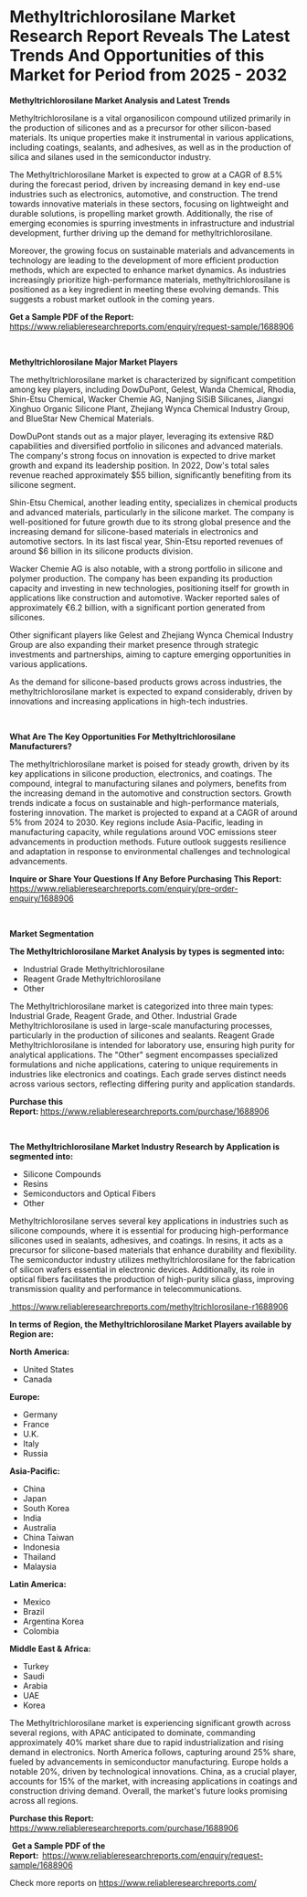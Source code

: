 <p><h1>Methyltrichlorosilane Market Research Report Reveals The Latest Trends And Opportunities of this Market for Period from 2025 - 2032</h1></p><p><strong>Methyltrichlorosilane Market Analysis and Latest Trends</strong></p>
<p><p>Methyltrichlorosilane is a vital organosilicon compound utilized primarily in the production of silicones and as a precursor for other silicon-based materials. Its unique properties make it instrumental in various applications, including coatings, sealants, and adhesives, as well as in the production of silica and silanes used in the semiconductor industry.</p><p>The Methyltrichlorosilane Market is expected to grow at a CAGR of 8.5% during the forecast period, driven by increasing demand in key end-use industries such as electronics, automotive, and construction. The trend towards innovative materials in these sectors, focusing on lightweight and durable solutions, is propelling market growth. Additionally, the rise of emerging economies is spurring investments in infrastructure and industrial development, further driving up the demand for methyltrichlorosilane. </p><p>Moreover, the growing focus on sustainable materials and advancements in technology are leading to the development of more efficient production methods, which are expected to enhance market dynamics. As industries increasingly prioritize high-performance materials, methyltrichlorosilane is positioned as a key ingredient in meeting these evolving demands. This suggests a robust market outlook in the coming years.</p></p>
<p><strong>Get a Sample PDF of the Report:&nbsp;</strong> <a href="https://www.reliableresearchreports.com/enquiry/request-sample/1688906?utm_campaign=2002&utm_medium=2&utm_source=Github&utm_content=ia&utm_term=31012025&utm_id=methyltrichlorosilane">https://www.reliableresearchreports.com/enquiry/request-sample/1688906</a></p>
<p>&nbsp;</p>
<p><strong>Methyltrichlorosilane Major Market Players</strong></p>
<p><p>The methyltrichlorosilane market is characterized by significant competition among key players, including DowDuPont, Gelest, Wanda Chemical, Rhodia, Shin-Etsu Chemical, Wacker Chemie AG, Nanjing SiSiB Silicanes, Jiangxi Xinghuo Organic Silicone Plant, Zhejiang Wynca Chemical Industry Group, and BlueStar New Chemical Materials. </p><p>DowDuPont stands out as a major player, leveraging its extensive R&D capabilities and diversified portfolio in silicones and advanced materials. The company's strong focus on innovation is expected to drive market growth and expand its leadership position. In 2022, Dow's total sales revenue reached approximately $55 billion, significantly benefiting from its silicone segment.</p><p>Shin-Etsu Chemical, another leading entity, specializes in chemical products and advanced materials, particularly in the silicone market. The company is well-positioned for future growth due to its strong global presence and the increasing demand for silicone-based materials in electronics and automotive sectors. In its last fiscal year, Shin-Etsu reported revenues of around $6 billion in its silicone products division.</p><p>Wacker Chemie AG is also notable, with a strong portfolio in silicone and polymer production. The company has been expanding its production capacity and investing in new technologies, positioning itself for growth in applications like construction and automotive. Wacker reported sales of approximately €6.2 billion, with a significant portion generated from silicones.</p><p>Other significant players like Gelest and Zhejiang Wynca Chemical Industry Group are also expanding their market presence through strategic investments and partnerships, aiming to capture emerging opportunities in various applications. </p><p>As the demand for silicone-based products grows across industries, the methyltrichlorosilane market is expected to expand considerably, driven by innovations and increasing applications in high-tech industries.</p></p>
<p>&nbsp;</p>
<p><strong>What Are The Key Opportunities For Methyltrichlorosilane Manufacturers?</strong></p>
<p><p>The methyltrichlorosilane market is poised for steady growth, driven by its key applications in silicone production, electronics, and coatings. The compound, integral to manufacturing silanes and polymers, benefits from the increasing demand in the automotive and construction sectors. Growth trends indicate a focus on sustainable and high-performance materials, fostering innovation. The market is projected to expand at a CAGR of around 5% from 2024 to 2030. Key regions include Asia-Pacific, leading in manufacturing capacity, while regulations around VOC emissions steer advancements in production methods. Future outlook suggests resilience and adaptation in response to environmental challenges and technological advancements.</p></p>
<p><strong>Inquire or Share Your Questions If Any Before Purchasing This Report:</strong> <a href="https://www.reliableresearchreports.com/enquiry/pre-order-enquiry/1688906?utm_campaign=2002&utm_medium=2&utm_source=Github&utm_content=ia&utm_term=31012025&utm_id=methyltrichlorosilane">https://www.reliableresearchreports.com/enquiry/pre-order-enquiry/1688906</a></p>
<p>&nbsp;</p>
<p><strong>Market Segmentation</strong></p>
<p><strong>The Methyltrichlorosilane Market Analysis by types is segmented into:</strong></p>
<p><ul><li>Industrial Grade Methyltrichlorosilane</li><li>Reagent Grade Methyltrichlorosilane</li><li>Other</li></ul></p>
<p><p>The Methyltrichlorosilane market is categorized into three main types: Industrial Grade, Reagent Grade, and Other. Industrial Grade Methyltrichlorosilane is used in large-scale manufacturing processes, particularly in the production of silicones and sealants. Reagent Grade Methyltrichlorosilane is intended for laboratory use, ensuring high purity for analytical applications. The "Other" segment encompasses specialized formulations and niche applications, catering to unique requirements in industries like electronics and coatings. Each grade serves distinct needs across various sectors, reflecting differing purity and application standards.</p></p>
<p><strong>Purchase this Report:&nbsp;</strong><a href="https://www.reliableresearchreports.com/purchase/1688906?utm_campaign=2002&utm_medium=2&utm_source=Github&utm_content=ia&utm_term=31012025&utm_id=methyltrichlorosilane">https://www.reliableresearchreports.com/purchase/1688906</a></p>
<p>&nbsp;</p>
<p><strong>The Methyltrichlorosilane Market Industry Research by Application is segmented into:</strong></p>
<p><ul><li>Silicone Compounds</li><li>Resins</li><li>Semiconductors and Optical Fibers</li><li>Other</li></ul></p>
<p><p>Methyltrichlorosilane serves several key applications in industries such as silicone compounds, where it is essential for producing high-performance silicones used in sealants, adhesives, and coatings. In resins, it acts as a precursor for silicone-based materials that enhance durability and flexibility. The semiconductor industry utilizes methyltrichlorosilane for the fabrication of silicon wafers essential in electronic devices. Additionally, its role in optical fibers facilitates the production of high-purity silica glass, improving transmission quality and performance in telecommunications.</p></p>
<p><a href="https://www.reliableresearchreports.com/methyltrichlorosilane-r1688906?utm_campaign=2002&utm_medium=2&utm_source=Github&utm_content=ia&utm_term=31012025&utm_id=methyltrichlorosilane">&nbsp;https://www.reliableresearchreports.com/methyltrichlorosilane-r1688906</a></p>
<p><strong>In terms of Region, the Methyltrichlorosilane Market Players available by Region are:</strong></p>
<p>
    <p> <strong> North America: </strong>
        <ul>
            <li>United States</li>
            <li>Canada</li>
        </ul>
        </p> 
    <p> <strong> Europe: </strong>
        <ul>
            <li>Germany</li>
            <li>France</li>
            <li>U.K.</li>
            <li>Italy</li>
            <li>Russia</li>
        </ul>
        </p> 
    <p> <strong> Asia-Pacific: </strong>
        <ul>
            <li>China</li>
            <li>Japan</li>
            <li>South Korea</li>
            <li>India</li>
            <li>Australia</li>
            <li>China Taiwan</li>
            <li>Indonesia</li>
            <li>Thailand</li>
            <li>Malaysia</li>
        </ul>
        </p> 
    <p> <strong> Latin America: </strong>
        <ul>
            <li>Mexico</li>
            <li>Brazil</li>
            <li>Argentina Korea</li>
            <li>Colombia</li>
        </ul>
        </p> 
    <p> <strong> Middle East & Africa: </strong>
        <ul>
            <li>Turkey</li>
            <li>Saudi</li>
            <li>Arabia</li>
            <li>UAE</li>
            <li>Korea</li>
        </ul>
    </p>
    </p>
<p><p>The Methyltrichlorosilane market is experiencing significant growth across several regions, with APAC anticipated to dominate, commanding approximately 40% market share due to rapid industrialization and rising demand in electronics. North America follows, capturing around 25% share, fueled by advancements in semiconductor manufacturing. Europe holds a notable 20%, driven by technological innovations. China, as a crucial player, accounts for 15% of the market, with increasing applications in coatings and construction driving demand. Overall, the market's future looks promising across all regions.</p></p>
<p><strong>Purchase this Report: </strong><a href="https://www.reliableresearchreports.com/purchase/1688906?utm_campaign=2002&utm_medium=2&utm_source=Github&utm_content=ia&utm_term=31012025&utm_id=methyltrichlorosilane">https://www.reliableresearchreports.com/purchase/1688906</a></p>
<p>&nbsp;<strong>Get a Sample PDF of the Report:&nbsp;&nbsp;</strong><a href="https://www.reliableresearchreports.com/enquiry/request-sample/1688906?utm_campaign=2002&utm_medium=2&utm_source=Github&utm_content=ia&utm_term=31012025&utm_id=methyltrichlorosilane">https://www.reliableresearchreports.com/enquiry/request-sample/1688906</a></p>
<p><strong></strong></p>
<p>Check more reports on <a href="https://www.reliableresearchreports.com/?utm_campaign=2002&utm_medium=2&utm_source=Github&utm_content=ia&utm_term=31012025&utm_id=methyltrichlorosilane">https://www.reliableresearchreports.com/</a></p>